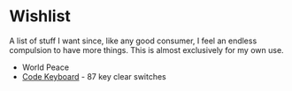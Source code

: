 
# Wishlist

A list of stuff I want since, like any good consumer, I feel an endless
compulsion to have more things. This is almost exclusively for my own use.

  * World Peace
  * [Code Keyboard](http://codekeyboards.com/) - 87 key clear switches
